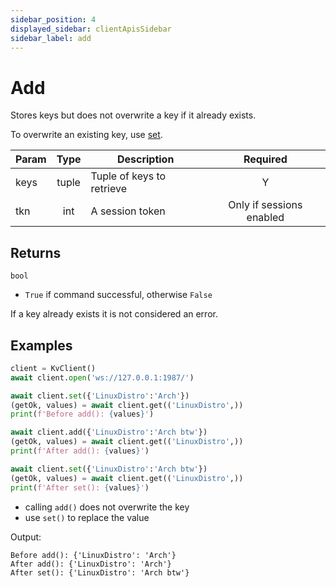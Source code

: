 ```yaml
---
sidebar_position: 4
displayed_sidebar: clientApisSidebar
sidebar_label: add
---
```


# Add
Stores keys but does not overwrite a key if it already exists.

To overwrite an existing key, use [set](./Set).

|Param|Type|Description|Required|
|--|:-:|--|:-:|
|keys|tuple|Tuple of keys to retrieve|Y|
|tkn|int|A session token|Only if sessions enabled|


## Returns

`bool`
- `True` if command successful, otherwise `False`

If a key already exists it is not considered an error.


## Examples

```py title='Avoid overwriting'
client = KvClient()
await client.open('ws://127.0.0.1:1987/')

await client.set({'LinuxDistro':'Arch'})
(getOk, values) = await client.get(('LinuxDistro',))
print(f'Before add(): {values}')

await client.add({'LinuxDistro':'Arch btw'})
(getOk, values) = await client.get(('LinuxDistro',))
print(f'After add(): {values}')

await client.set({'LinuxDistro':'Arch btw'})
(getOk, values) = await client.get(('LinuxDistro',))
print(f'After set(): {values}')
```

- calling `add()` does not overwrite the key
- use `set()` to replace the value

Output:
```
Before add(): {'LinuxDistro': 'Arch'}
After add(): {'LinuxDistro': 'Arch'}
After set(): {'LinuxDistro': 'Arch btw'}
```